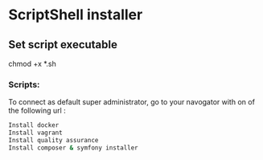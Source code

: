 ScriptShell installer
=====================

## Set script executable
chmod +x *.sh

### Scripts:

To connect as default super administrator, go to your navogator with on of the following url :

``` bash
Install docker
Install vagrant
Install quality assurance
Install composer & symfony installer
```
